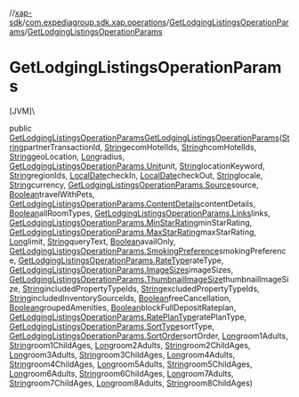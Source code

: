 //[xap-sdk](../../../index.md)/[com.expediagroup.sdk.xap.operations](../index.md)/[GetLodgingListingsOperationParams](index.md)/[GetLodgingListingsOperationParams](-get-lodging-listings-operation-params.md)

# GetLodgingListingsOperationParams

[JVM]\

public [GetLodgingListingsOperationParams](index.md)[GetLodgingListingsOperationParams](-get-lodging-listings-operation-params.md)([String](https://docs.oracle.com/javase/8/docs/api/java/lang/String.html)partnerTransactionId, [String](https://docs.oracle.com/javase/8/docs/api/java/lang/String.html)ecomHotelIds, [String](https://docs.oracle.com/javase/8/docs/api/java/lang/String.html)hcomHotelIds, [String](https://docs.oracle.com/javase/8/docs/api/java/lang/String.html)geoLocation, [Long](https://docs.oracle.com/javase/8/docs/api/java/lang/Long.html)radius, [GetLodgingListingsOperationParams.Unit](-unit/index.md)unit, [String](https://docs.oracle.com/javase/8/docs/api/java/lang/String.html)locationKeyword, [String](https://docs.oracle.com/javase/8/docs/api/java/lang/String.html)regionIds, [LocalDate](https://docs.oracle.com/javase/8/docs/api/java/time/LocalDate.html)checkIn, [LocalDate](https://docs.oracle.com/javase/8/docs/api/java/time/LocalDate.html)checkOut, [String](https://docs.oracle.com/javase/8/docs/api/java/lang/String.html)locale, [String](https://docs.oracle.com/javase/8/docs/api/java/lang/String.html)currency, [GetLodgingListingsOperationParams.Source](-source/index.md)source, [Boolean](https://docs.oracle.com/javase/8/docs/api/java/lang/Boolean.html)travelWithPets, [GetLodgingListingsOperationParams.ContentDetails](-content-details/index.md)contentDetails, [Boolean](https://docs.oracle.com/javase/8/docs/api/java/lang/Boolean.html)allRoomTypes, [GetLodgingListingsOperationParams.Links](-links/index.md)links, [GetLodgingListingsOperationParams.MinStarRating](-min-star-rating/index.md)minStarRating, [GetLodgingListingsOperationParams.MaxStarRating](-max-star-rating/index.md)maxStarRating, [Long](https://docs.oracle.com/javase/8/docs/api/java/lang/Long.html)limit, [String](https://docs.oracle.com/javase/8/docs/api/java/lang/String.html)queryText, [Boolean](https://docs.oracle.com/javase/8/docs/api/java/lang/Boolean.html)availOnly, [GetLodgingListingsOperationParams.SmokingPreference](-smoking-preference/index.md)smokingPreference, [GetLodgingListingsOperationParams.RateType](-rate-type/index.md)rateType, [GetLodgingListingsOperationParams.ImageSizes](-image-sizes/index.md)imageSizes, [GetLodgingListingsOperationParams.ThumbnailImageSize](-thumbnail-image-size/index.md)thumbnailImageSize, [String](https://docs.oracle.com/javase/8/docs/api/java/lang/String.html)includedPropertyTypeIds, [String](https://docs.oracle.com/javase/8/docs/api/java/lang/String.html)excludedPropertyTypeIds, [String](https://docs.oracle.com/javase/8/docs/api/java/lang/String.html)includedInventorySourceIds, [Boolean](https://docs.oracle.com/javase/8/docs/api/java/lang/Boolean.html)freeCancellation, [Boolean](https://docs.oracle.com/javase/8/docs/api/java/lang/Boolean.html)groupedAmenities, [Boolean](https://docs.oracle.com/javase/8/docs/api/java/lang/Boolean.html)blockFullDepositRateplan, [GetLodgingListingsOperationParams.RatePlanType](-rate-plan-type/index.md)ratePlanType, [GetLodgingListingsOperationParams.SortType](-sort-type/index.md)sortType, [GetLodgingListingsOperationParams.SortOrder](-sort-order/index.md)sortOrder, [Long](https://docs.oracle.com/javase/8/docs/api/java/lang/Long.html)room1Adults, [String](https://docs.oracle.com/javase/8/docs/api/java/lang/String.html)room1ChildAges, [Long](https://docs.oracle.com/javase/8/docs/api/java/lang/Long.html)room2Adults, [String](https://docs.oracle.com/javase/8/docs/api/java/lang/String.html)room2ChildAges, [Long](https://docs.oracle.com/javase/8/docs/api/java/lang/Long.html)room3Adults, [String](https://docs.oracle.com/javase/8/docs/api/java/lang/String.html)room3ChildAges, [Long](https://docs.oracle.com/javase/8/docs/api/java/lang/Long.html)room4Adults, [String](https://docs.oracle.com/javase/8/docs/api/java/lang/String.html)room4ChildAges, [Long](https://docs.oracle.com/javase/8/docs/api/java/lang/Long.html)room5Adults, [String](https://docs.oracle.com/javase/8/docs/api/java/lang/String.html)room5ChildAges, [Long](https://docs.oracle.com/javase/8/docs/api/java/lang/Long.html)room6Adults, [String](https://docs.oracle.com/javase/8/docs/api/java/lang/String.html)room6ChildAges, [Long](https://docs.oracle.com/javase/8/docs/api/java/lang/Long.html)room7Adults, [String](https://docs.oracle.com/javase/8/docs/api/java/lang/String.html)room7ChildAges, [Long](https://docs.oracle.com/javase/8/docs/api/java/lang/Long.html)room8Adults, [String](https://docs.oracle.com/javase/8/docs/api/java/lang/String.html)room8ChildAges)
